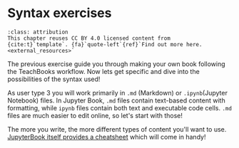 # Syntax exercises

```{attributiongrey} Attribution
:class: attribution
This chapter reuses CC BY 4.0 licensed content from {cite:t}`template`. {fa}`quote-left`{ref}`Find out more here.<external_resources>`
```

The previous exercise guide you through making your own book following the TeachBooks workflow. Now lets get specific and dive into the possibilities of the syntax used!

As user type 3 you will work primarily in `.md` (Markdown) or `.ipynb`(Jupyter Notebook) files. In Jupyter Book, `.md` files contain text-based content with formatting, while `ipynb` files contain both text and executable code cells. `.md` files are much easier to edit online, so let's start with those!

The more you write, the more different types of content you'll want to use. [JupyterBook itself provides a cheatsheet](https://jupyterbook.org/en/stable/reference/cheatsheet.html) which will come in handy!